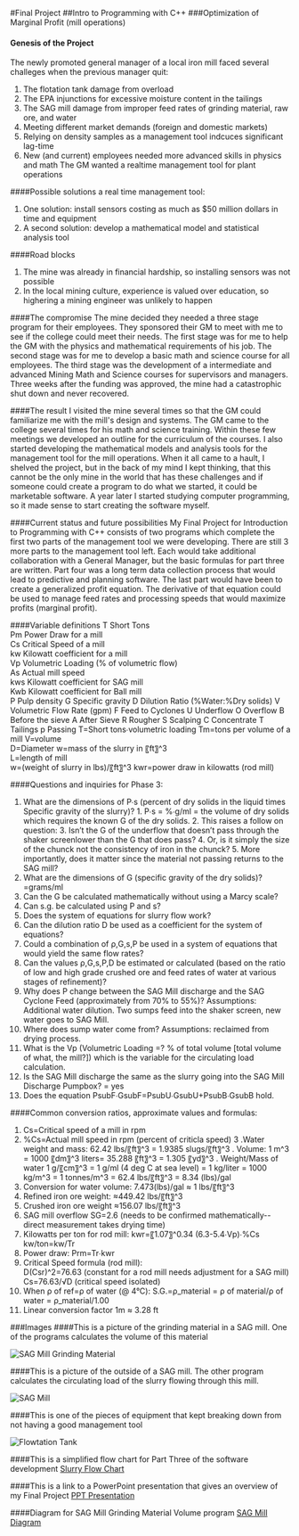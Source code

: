 #Final Project 
##Intro to Programming with C++
###Optimization of Marginal Profit (mill operations)
#### Genesis of the Project
The newly promoted general manager of a local iron mill faced several challeges when the previous manager quit:
  1. The flotation tank damage from overload
  2. The EPA injunctions for excessive moisture content in the tailings
  3. The SAG mill damage from improper feed rates of grinding material, raw ore, and water
  4. Meeting different market demands (foreign and domestic markets)
  5. Relying on density samples as a management tool indcuces significant lag-time 
  6. New (and current) employees needed more advanced skills in physics and math
The GM wanted a realtime management tool for plant operations

####Possible solutions a real time management tool:  
  1. One solution: install sensors costing as much as $50 million dollars in time and equipment
  2. A second solution: develop a mathematical model and statistical analysis tool

####Road blocks
  1. The mine was already in financial hardship, so installing sensors was not possible
  2. In the local mining culture, experience is valued over education, so highering a mining engineer was unlikely to happen
  
####The compromise
The mine decided they needed a three stage program for their employees. They sponsored their GM to meet with me to see if the college could meet their needs. The first stage was for me to help the GM with the physics and mathematical requirements of his job. The second stage was for me to develop a basic math and science course for all employees. The third stage was the development of a intermediate and advanced Mining Math and Science courses for supervisors and managers. Three weeks after the funding was approved, the mine had a catastrophic shut down and never recovered.

####The result
I visited the mine several times so that the GM could familiarize me with the mill's design and systems. The GM came to the college several times for his math and science training. Within these few meetings we developed an outline for the curriculum of the courses. I also started developing the mathematical models and analysis tools for the management tool for the mill operations. When it all came to a hault, I shelved the project, but in the back of my mind I kept thinking, that this cannot be the only mine in the world that has these challenges and if someone could create a program to do what we started, it could be marketable software. A year later I started studying computer programming, so it made sense to start creating the software myself.

####Current status and future possibilities
My Final Project for Introduction to Programming with C++ consists of two programs which complete the first two parts of the management tool we were developing. There are still 3 more parts to the management tool left. Each would take additional collaboration with a General Manager, but the basic formulas for part three are written. Part four was a long term data collection process that would lead to predictive and planning software. The last part would have been to create a generalized profit equation. The derivative of that equation could be used to manage feed rates and processing speeds that would maximize profits (marginal profit).

####Variable definitions
  T	Short Tons			
  Pm	Power Draw for a mill			
  Cs	Critical Speed of a mill			
  kw	Kilowatt coefficient for a mill			
  Vp	Volumetric Loading (% of volumetric flow)			
  As	Actual mill speed			
  kws	Kilowatt coefficient for SAG mill			
  Kwb	Kilowatt coefficient for Ball mill			
  P	Pulp density
  G	Specific gravity
  D	Dilution Ratio (%Water:%Dry solids)
  V	Volumetric Flow Rate (gpm)
  F	Feed to Cyclones
  U	Underflow
  O	Overflow
  B	Before the  sieve
  A	After Sieve
  R	Rougher
  S	Scalping
  C	Concentrate
  T	Tailings
  p	Passing
  T=Short tons∙volumetric loading
  Tm=tons per volume of a mill
  V=volume   
  D=Diameter
  w=mass of the slurry in 〖ft〗^3  
  L=length of mill  
  w=(weight of slurry in lbs)/〖ft〗^3 
  kwr=power draw in kilowatts (rod mill)  


####Questions and inquiries for Phase 3: 
  1. What are the dimensions of P∙s  (percent of dry solids in the liquid times Specific gravity of the slurry)?
   	1. P∙s = %∙g/ml =  the volume of dry solids which requires the known G of the dry solids.
  	2. This raises a follow on question: 
  	3. Isn’t the G of the underflow that doesn’t pass through the shaker screenlower than the G that does pass? 
  	4. Or, is it simply the size of the chunck not the consistency of iron in the chunck?
  	5. More importantly, does it matter since the material not passing returns to the SAG mill?
  2. What are the dimensions of G (specific gravity of the dry solids)?
  	=grams/ml
  3. Can the G be calculated mathematically without using a Marcy scale?
  4. Can s.g. be calculated using P and s?
  5. Does the system of equations for slurry flow work? 
  6. Can the dilution ratio D be used as a coefficient for the system of equations?
  7. Could a combination of ρ,G,s,P be used in a system of equations that would yield the same flow rates?
  8. Can the values ρ,G,s,P,D be estimated or calculated (based on the ratio of low and high grade crushed ore and feed rates  of water at various stages of refinement)?
  9. Why does P change between the SAG Mill discharge and the SAG Cyclone Feed (approximately from 70% to 55%)?
  	Assumptions: Additional water dilution. Two sumps feed into the shaker screen, new water goes to SAG Mill.
  10. Where does sump water come from?
  	Assumptions: reclaimed from drying process.
  11. What is the Vp (Volumetric Loading =? % of total volume [total volume of what, the mill?]) which is the variable for the circulating load calculation.
  12. Is the SAG Mill discharge the same as the slurry going into the SAG Mill Discharge Pumpbox?
  	= yes
  14. Does the equation  PsubF∙GsubF=PsubU∙GsubU+PsubB∙GsubB hold.
  
####Common conversion ratios, approximate values and formulas:

  1. Cs=Critical speed of a mill in rpm
  2. %Cs=Actual mill speed in rpm (percent of criticla speed)
  3 .Water weight and mass: 	62.42 lbs/〖ft〗^3 = 1.9385 slugs/〖ft〗^3 
  . Volume: 1 m^3  = 1000 〖dm〗^3 liters= 35.288 〖ft〗^3  = 1.305 〖yd〗^3
  . Weight/Mass of water 1 g/〖cm〗^3 = 1  g/ml (4 deg C at sea level)
  								  = 1 kg/liter 
                                    = 1000 kg/m^3 = 1 tonnes/m^3 
                                    = 62.4 lbs/〖ft〗^3 
                                    = 8.34 (lbs)/gal
  4. Conversion for water volume: 	7.473(lbs)/gal ≈ 1 lbs/〖ft〗^3   
  5. Refined iron ore weight:		≈449.42 lbs/〖ft〗^3
  6. Crushed iron ore weight	≈156.07 lbs/〖ft〗^3
  7. SAG mill overflow		SG=2.6 (needs to be confirmed mathematically--direct measurement takes drying time)
  8. Kilowatts per ton for rod mill:   	kwr=〖1.07〗^0.34 (6.3-5.4∙Vp)∙%Cs kw/ton=kw/Tr
  9. Power draw:  			Prm=Tr∙kwr 
  10. Critical Speed formula (rod mill):	
  				D(Csr)^2=76.63 (constant for a rod mill needs adjustment for a SAG mill)  
  				Cs=76.63/√D (critical speed isolated)
  11. When ρ of ref=ρ of water (@ 4°C): 	S.G.=ρ_material = ρ of material/ρ of water = ρ_material/1.00 
  12. Linear conversion factor		1m ≈ 3.28 ft

###Images
####This is a picture of the grinding material in a SAG mill. One of the programs calculates the volume of this material

![SAG Mill Grinding Material](https://encrypted-tbn2.gstatic.com/images?q=tbn:ANd9GcQfh6zXYG7pJECsth2DVx44SImR4RPQfwTYwUqaSniz3nDAq6Xssw)

####This is a picture of the outside of a SAG mill. The other program calculates the circulating load of the slurry flowing through this mill.


![SAG Mill](http://photos.newswire.ca/images/download/20140206_C7934_PHOTO_EN_36350.jpg)

####This is one of the pieces of equipment that kept breaking down from not having a good management tool

![Flowtation Tank](http://cadillapp.com/assets/templates/1410898792/b34d27579fac962dd7ab8083f8e61f031376c555.jpg)

####This is a simplified flow chart for Part Three of the software development
[Slurry Flow Chart](https://drive.google.com/a/swatc.edu/file/d/0B51DUErT4YwPY0lGX0FHdUozUEk/view)

####This is a link to a PowerPoint presentation that gives an overview of my Final Project
[PPT Presentation](https://drive.google.com/a/swatc.edu/file/d/0B51DUErT4YwPSk5sQm9XbzJjcTg/view)


####Diagram for SAG Mill Grinding Material Volume program
  [SAG Mill Diagram](https://drive.google.com/a/swatc.edu/file/d/0B51DUErT4YwPM1RpNzhfOWpmTUE/view)
